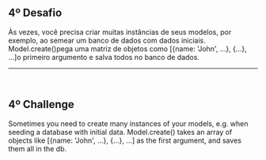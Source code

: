## 4º Desafio

Às vezes, você precisa criar muitas instâncias de seus modelos, por exemplo, ao semear um banco de dados com dados iniciais. Model.create()pega uma matriz de objetos como [{name: 'John', ...}, {...}, ...]o primeiro argumento e salva todos no banco de dados.


<hr>
<br>

## 4º Challenge

Sometimes you need to create many instances of your models, e.g. when seeding a database with initial data. Model.create() takes an array of objects like [{name: 'John', ...}, {...}, ...] as the first argument, and saves them all in the db.